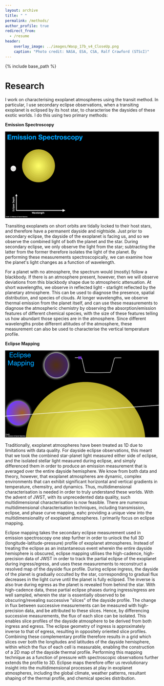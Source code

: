 ```yaml
---
layout: archive
title: " "
permalink: /methods/
author_profile: true
redirect_from:
  - /resume
header:
    overlay_image: ../images/Wasp_17b_v4_CloseUp.png
    caption: "Photo credit: NASA, ESA, CSA, Ralf Crawford (STScI)"
---
```


{% include base_path %}

Research
======
I work on characterising exoplanet atmospheres using the transit method. In particular, I use secondary eclipse observations, when a transiting exoplanet is eclipsed by its host star, to characterise the daysides of these exotic worlds. I do this using two primary methods:

**Emission Spectroscopy**

![Emission Spectroscopy GIF](../images/emission_spec_gif_v2.gif)

Transiting exoplanets on short orbits are tidally locked to their host stars, and therefore have a permanent dayside and nightside. Just prior to secondary eclipse, the dayside of the exoplanet is facing us, and so we observe the combined light of both the planet and the star. During secondary eclipse, we only observe the light from the star; subtracting the latter from the former therefore isolates the light of the planet. By performing these measurements spectroscopically, we can examine how the planet's light changes as a function of wavelength.

For a planet with no atmosphere, the spectrum would (mostly) follow a blackbody. If there is an atmosphere present, however, then we will observe deviations from this blackbody shape due to atmospheric attenuation. At short wavelengths, we observe in reflected light - starlight reflected by the planetary atmosphere. This can be used to diagnose the presence, spatial distribution, and species of clouds. At longer wavelengths, we observe thermal emission from the planet itself, and can use these measurements to diagnose the atmospheric chemistry by observing the absorption/emission features of different chemical species, with the size of these features telling us how abundant those species are in the atmosphere. Since different wavelengths probe different altitudes of the atmosphere, these measurement can also be used to characterise the vertical temperature profile.

**Eclipse Mapping**

![Eclipse Mapping GIF](../images/eclipse_mapping_gif.gif)

Traditionally, exoplanet atmospheres have been treated as 1D due to limitations with data quality. For dayside eclipse observations, this meant that we took the combined star-planet light measured either side of eclipse, and the isolated stellar light measured during eclipse, and simply differenced them in order to produce an emission measurement that is averaged over the entire dayside hemisphere. We know from both data and theory, however, that exoplanet atmospheres are dynamic, complex environments that can exhibit significant horizontal and vertical gradients in temperature, chemsitry, and dynamics. Thus, multidimensional characterisation is needed in order to truly understand these worlds. With the advent of JWST, with its unprecedented data quality, such multidimensional characterisation is now feasible. There are numerous multidimensional characterisation techniques, including transmission, eclipse, and phase curve mapping, eahc providing a unique view into the multidimensionality of exoplanet atmospheres. I primarily focus on eclipse mapping.

Eclipse mapping takes the secondary eclipse measurement used in emission spectroscopy one step further in order to unlock the full 3D (longitude-latitude-pressure) profile of exoplanet atmospheres. Instead of treating the eclipse as an instantaneous event wherein the entire dayside hemisphere is obscured, eclipse mapping utilises the high-cadence, high-precision data of JWST in order to track the partial eclipse of the exoplanet during ingress/egress, and uses these measurements to reconstruct a resolved map of the dayside flux profile. During eclipse ingress, the dayside of the planet is gradually occulted by the star, corresponding to gradual flux decreases in the light curve until the planet is fully eclipsed. The inverse is also true during egress as the planet is revealed from behind the star. With high-cadence data, these partial eclipse phases during ingress/egress are well sampled, wherein the star is essentially observed to be obscuring/revealing successive "slices" of the dayside profile. The change in flux between successive measurements can be measured with high-precision data, and be attributed to these slices. Hence, by differencing successive measurements, the flux of each slice can be isolated. This enables slice profiles of the dayside atmosphere to be derived from both ingress and egress. The eclipse geometry of ingress is approximately inverse to that of egress, resulting in oppositely oriented slice profiles. Combining these complementary profile therefore results in a grid which slices over both the longitudes and latitudes of the dayside hemisphere, within which the flux of each cell is measurable, enabling the construction of a 2D map of the dayside thermal profile. Performing this mapping technique as a function of pressure with spectroscopic observations further extends the profile to 3D. Eclipse maps therefore offer us revolutionary insight into the multidimensional processes at play in exoplanet atmospheres, including the global climate, weather patterns, resultant shaping of the thermal profile, and chemical species distribution. 

[//]: # (By exploiting the geometry of eclipse with high-cadence observations, eclipse mapping can therefore additionally measure the latitudinal profile, and overall constrain smaller-scale structure than is possible with phase mapping. However, eclipse mapping requires higher quality data than phase mapping, and can only map the dayside.)


[//]: # (**How Eclipse Mapping Works:**)


